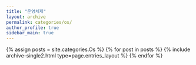 ```yaml
---
title: "운영체제"
layout: archive
permalink: categories/os/
author_profile: true
sidebar_main: true
---
```



{% assign posts = site.categories.Os %}
{% for post in posts %} {% include archive-single2.html type=page.entries_layout %} {% endfor %}
